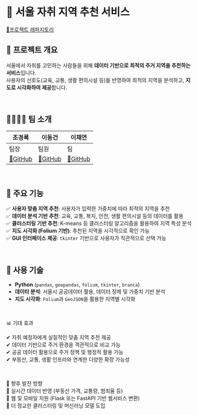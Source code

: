 # 🏡 서울 자취 지역 추천 서비스  
<a href="https://github.com/a08160/SF_DA_project.git"> 🔗프로젝트 레퍼지토리</a>

## 📌 프로젝트 개요  
서울에서 자취를 고민하는 사람들을 위해 **데이터 기반으로 최적의 주거 지역을 추천하는 서비스**입니다.  
사용자의 선호도(교육, 교통, 생활 편의시설 등)를 반영하여 최적의 지역을 분석하고, **지도로 시각화하여 제공**합니다.  

<br/>

## 👨‍👩‍👧‍👦 팀 소개

|      조경록       |         이동건         |       이채연         |
|---|---|---|
|      팀장         |        팀원         |       팀            |
| <a href="https://github.com/j"> 🔗GitHub</a> | <a href="https://github.com/a08160">🔗GitHub </a> | <a href="https://github.com/dlanrll">🔗GitHub</a>  |

<br/>



## 🎯 주요 기능  
✅ **사용자 맞춤 지역 추천**: 사용자가 입력한 가중치에 따라 최적의 지역을 추천  
✅ **데이터 분석 기반 추천**: 교육, 교통, 복지, 안전, 생활 편의시설 등의 데이터를 활용  
✅ **클러스터링 기반 추천**: K-means 등 클러스터링 알고리즘을 활용하여 지역 특성 분석  
✅ **지도 시각화 (Folium 기반)**: 추천된 지역을 시각적으로 확인 가능  
✅ **GUI 인터페이스 제공**: `tkinter` 기반으로 사용자가 직관적으로 선택 가능  

<br/>

## 🔧 사용 기술  
- **Python** (`pandas`, `geopandas`, `folium`, `tkinter`, `branca`)  
- **데이터 분석**: 서울시 공공데이터 활용, 데이터 정제 및 가중치 기반 분석  
- **지도 시각화**: `Folium`과 `GeoJSON`을 활용한 지역별 시각화  

<br/>

📊 기대 효과

✔ 자취 예정자에게 실질적인 맞춤 지역 추천 제공<br/>
✔ 데이터 기반으로 주거 환경을 객관적으로 비교 가능<br/>
✔ 공공 데이터 활용으로 주거 정책 및 행정적 활용 가능<br/>
✔ 부동산, 교통, 생활 인프라와 연계한 다양한 확장 가능성

<br/>

📌 향후 발전 방향<br/>
🔹 실시간 데이터 반영 (부동산 가격, 교통량, 범죄율 등)<br/>
🔹 웹 및 모바일 지원 (Flask 또는 FastAPI 기반 웹서비스 변환)<br/>
🔹 더 정교한 클러스터링 및 머신러닝 모델 도입

